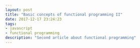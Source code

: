 ```yaml
---
layout: post
title: "Basic concepts of functional programming II"
date: 2017-12-17 23:24:23
tags:
- javascript
- functional programming
description: "Second article about functional programming"
---
```



